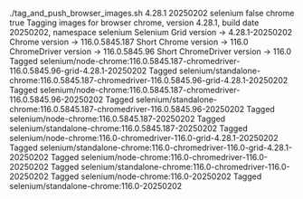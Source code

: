 ./tag_and_push_browser_images.sh 4.28.1 20250202 selenium false chrome true
Tagging images for browser chrome, version 4.28.1, build date 20250202, namespace selenium
Selenium Grid version -> 4.28.1-20250202
Chrome version -> 116.0.5845.187
Short Chrome version -> 116.0
ChromeDriver version -> 116.0.5845.96
Short ChromeDriver version -> 116.0
Tagged selenium/node-chrome:116.0.5845.187-chromedriver-116.0.5845.96-grid-4.28.1-20250202
Tagged selenium/standalone-chrome:116.0.5845.187-chromedriver-116.0.5845.96-grid-4.28.1-20250202
Tagged selenium/node-chrome:116.0.5845.187-chromedriver-116.0.5845.96-20250202
Tagged selenium/standalone-chrome:116.0.5845.187-chromedriver-116.0.5845.96-20250202
Tagged selenium/node-chrome:116.0.5845.187-20250202
Tagged selenium/standalone-chrome:116.0.5845.187-20250202
Tagged selenium/node-chrome:116.0-chromedriver-116.0-grid-4.28.1-20250202
Tagged selenium/standalone-chrome:116.0-chromedriver-116.0-grid-4.28.1-20250202
Tagged selenium/node-chrome:116.0-chromedriver-116.0-20250202
Tagged selenium/standalone-chrome:116.0-chromedriver-116.0-20250202
Tagged selenium/node-chrome:116.0-20250202
Tagged selenium/standalone-chrome:116.0-20250202
